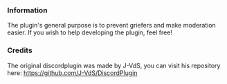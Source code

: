 ### Information

The plugin's general purpose is to prevent griefers and make moderation easier. If you wish to help developing the plugin, feel free!

### Credits

The original discordplugin was made by J-VdS, you can visit his repository here:
https://github.com/J-VdS/DiscordPlugin
